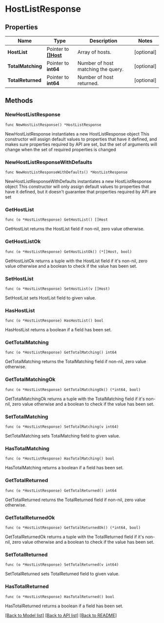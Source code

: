 # HostListResponse

## Properties

Name | Type | Description | Notes
---- | ---- | ----------- | ------
**HostList** | Pointer to [**[]Host**](Host.md) | Array of hosts. | [optional] 
**TotalMatching** | Pointer to **int64** | Number of host matching the query. | [optional] 
**TotalReturned** | Pointer to **int64** | Number of host returned. | [optional] 

## Methods

### NewHostListResponse

`func NewHostListResponse() *HostListResponse`

NewHostListResponse instantiates a new HostListResponse object
This constructor will assign default values to properties that have it defined,
and makes sure properties required by API are set, but the set of arguments
will change when the set of required properties is changed

### NewHostListResponseWithDefaults

`func NewHostListResponseWithDefaults() *HostListResponse`

NewHostListResponseWithDefaults instantiates a new HostListResponse object
This constructor will only assign default values to properties that have it defined,
but it doesn't guarantee that properties required by API are set

### GetHostList

`func (o *HostListResponse) GetHostList() []Host`

GetHostList returns the HostList field if non-nil, zero value otherwise.

### GetHostListOk

`func (o *HostListResponse) GetHostListOk() (*[]Host, bool)`

GetHostListOk returns a tuple with the HostList field if it's non-nil, zero value otherwise
and a boolean to check if the value has been set.

### SetHostList

`func (o *HostListResponse) SetHostList(v []Host)`

SetHostList sets HostList field to given value.

### HasHostList

`func (o *HostListResponse) HasHostList() bool`

HasHostList returns a boolean if a field has been set.

### GetTotalMatching

`func (o *HostListResponse) GetTotalMatching() int64`

GetTotalMatching returns the TotalMatching field if non-nil, zero value otherwise.

### GetTotalMatchingOk

`func (o *HostListResponse) GetTotalMatchingOk() (*int64, bool)`

GetTotalMatchingOk returns a tuple with the TotalMatching field if it's non-nil, zero value otherwise
and a boolean to check if the value has been set.

### SetTotalMatching

`func (o *HostListResponse) SetTotalMatching(v int64)`

SetTotalMatching sets TotalMatching field to given value.

### HasTotalMatching

`func (o *HostListResponse) HasTotalMatching() bool`

HasTotalMatching returns a boolean if a field has been set.

### GetTotalReturned

`func (o *HostListResponse) GetTotalReturned() int64`

GetTotalReturned returns the TotalReturned field if non-nil, zero value otherwise.

### GetTotalReturnedOk

`func (o *HostListResponse) GetTotalReturnedOk() (*int64, bool)`

GetTotalReturnedOk returns a tuple with the TotalReturned field if it's non-nil, zero value otherwise
and a boolean to check if the value has been set.

### SetTotalReturned

`func (o *HostListResponse) SetTotalReturned(v int64)`

SetTotalReturned sets TotalReturned field to given value.

### HasTotalReturned

`func (o *HostListResponse) HasTotalReturned() bool`

HasTotalReturned returns a boolean if a field has been set.


[[Back to Model list]](../README.md#documentation-for-models) [[Back to API list]](../README.md#documentation-for-api-endpoints) [[Back to README]](../README.md)


